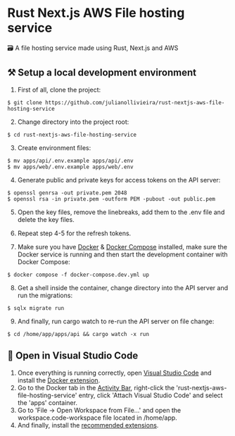# Rust Next.js AWS File hosting service
🗃️ A file hosting service made using Rust, Next.js and AWS


## ⚒️ Setup a local development environment

1. First of all, clone the project:

```console
$ git clone https://github.com/julianollivieira/rust-nextjs-aws-file-hosting-service
```

2. Change directory into the project root:
```console
$ cd rust-nextjs-aws-file-hosting-service
```

3. Create environment files:
```console
$ mv apps/api/.env.example apps/api/.env
$ mv apps/web/.env.example apps/web/.env
```

4. Generate public and private keys for access tokens on the API server:
```console
$ openssl genrsa -out private.pem 2048
$ openssl rsa -in private.pem -outform PEM -pubout -out public.pem
```

5. Open the key files, remove the linebreaks, add them to the .env file and delete the key files.

6. Repeat step 4-5 for the refresh tokens.

7. Make sure you have [Docker](https://docs.docker.com/get-docker/) & [Docker Compose](https://docs.docker.com/compose/install/) installed, make sure the Docker service is running and then start the development container with Docker Compose:

```console
$ docker compose -f docker-compose.dev.yml up
```

8. Get a shell inside the container, change directory into the API server and run the migrations:

```console
$ sqlx migrate run
```

9. And finally, run cargo watch to re-run the API server on file change:

```console
$ cd /home/app/apps/api && cargo watch -x run
```

## 📝 Open in Visual Studio Code
1. Once everything is running correctly, open [Visual Studio Code](https://code.visualstudio.com/) and install the [Docker extension](https://marketplace.visualstudio.com/items?itemName=ms-azuretools.vscode-docker).
2. Go to the Docker tab in the [Activity Bar](https://code.visualstudio.com/docs/getstarted/userinterface), right-click the 'rust-nextjs-aws-file-hosting-service' entry, click 'Attach Visual Studio Code' and select the 'apps' container.
3. Go to 'File -> Open Workspace from File...' and open the workspace.code-workspace file located in /home/app.
4. And finally, install the [recommended extensions](https://code.visualstudio.com/docs/editor/extension-marketplace#_recommended-extensions).